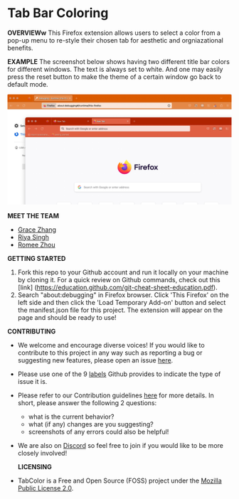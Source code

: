 # Tab Bar Coloring

**OVERVIEWw**
This Firefox extension allows users to select a color from a pop-up menu to re-style their chosen tab for aesthetic and orgniazational benefits. 

**EXAMPLE** 
The screenshot below shows having two different title bar colors for different windows. The text is always set to white. And one may easily press the reset button to make the theme of a certain window go back to default mode.

![Titlebar Examples](examples/example.jpeg)

**MEET THE TEAM**
- [Grace Zhang](https://github.com/gracezhang89)
- [Riya Singh](https://github.com/rs1dev)
- [Romee Zhou](https://github.com/ROMEEZHOU)


**GETTING STARTED**
1. Fork this repo to your Github account and run it locally on your machine by cloning it. For a quick review on Github commands, check out this [link] (https://education.github.com/git-cheat-sheet-education.pdf). 
2. Search "about:debugging" in Firefox browser. Click 'This Firefox' on the left side and then click the 'Load Temporary Add-on' button and select the manifest.json file for this project. The extension will appear on the page and should be ready to use! 

**CONTRIBUTING** 
- We welcome and encourage diverse voices! If you would like to contribute to this project in any way such as reporting a bug or suggesting new features, please open an issue [here](https://github.com/ossd-s23/TitleBarColoring/issues). 
- Please use one of the 9 [labels](https://github.com/ossd-s23/TitleBarColoring/labels) Github provides to indicate the type of issue it is. 
- Please refer to our Contribution guidelines [here](https://github.com/ossd-s23/TitleBarColoring/blob/main/CONTRIBUTING.md) for more details. In short, please answer the following 2 questions: 
    - what is the current behavior? 
    - what (if any) changes are you suggesting? 
    - screenshots of any errors could also be helpful! 
- We are also on [Discord](https://discord.gg/aKUQRYZrFB) so feel free to join if you would like to be more closely involved!  
  
  **LICENSING** 
- TabColor is a Free and Open Source (FOSS) project under the [Mozilla Public License 2.0](https://github.com/ossd-s23/TitleBarColoring/blob/main/LICENSE). 
